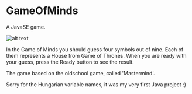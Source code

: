 # GameOfMinds
A JavaSE game.

![alt text](http://www.kepfeltoltes.eu/images/2019/03/313ScreenShot_20190505213.png)

In the Game of Minds you should guess four symbols out of nine. Each of them represents a House from Game of Thrones. When you are ready with your guess, press the Ready button to see the result.

The game based on the oldschool game, called 'Mastermind'.

Sorry for the Hungarian variable names, it was my very first Java project :)
